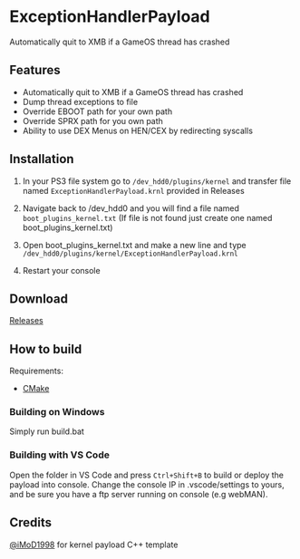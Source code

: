 # ExceptionHandlerPayload
 Automatically quit to XMB if a GameOS thread has crashed
 
 ## Features
 - Automatically quit to XMB if a GameOS thread has crashed
 - Dump thread exceptions to file
 - Override EBOOT path for your own path
 - Override SPRX path for you own path
 - Ability to use DEX Menus on HEN/CEX by redirecting syscalls
 

## Installation
1. In your PS3 file system go to `/dev_hdd0/plugins/kernel` and transfer file named `ExceptionHandlerPayload.krnl` provided in Releases

2. Navigate back to /dev_hdd0 and you will find a file named `boot_plugins_kernel.txt` (If file is not found just create one named boot_plugins_kernel.txt)

3. Open boot_plugins_kernel.txt and make a new line and type `/dev_hdd0/plugins/kernel/ExceptionHandlerPayload.krnl`

4. Restart your console


## Download 
[Releases](https://github.com/TheRouletteBoi/ExceptionHandlerPayload/releases)


## How to build

Requirements:

 * [CMake](https://cmake.org/download/)
 
### Building on Windows
 Simply run build.bat
 
### Building with VS Code
 Open the folder in VS Code and press `Ctrl+Shift+B` to build or deploy the payload into console.
 Change the console IP in .vscode/settings to yours, and be sure you have a ftp server running on console (e.g webMAN).


## Credits
 [@iMoD1998](https://github.com/iMoD1998) for kernel payload C++ template

